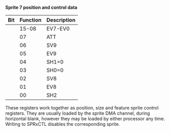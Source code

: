 **Sprite 7 position and control data**

|Bit| Function| Description  |
|---|---|---  |
||15-08| EV7-EV0| End (stop) vertical value. Low 8 bits  |
||07| ATT| Sprite attach control bit (odd sprites only)  |
||06| SV9| Start vertical value 10th bit  |
||05| EV9| End (stop) vertical value 10th bit  |
||04| SH1=0| Start horizontal value, 70nS increment  |
||03| SH0=0| Start horizontal value 35nS increment  |
||02| SV8| Start vertical value 9th bit  |
||01| EV8| End (stop) vertical value 9th bit  |
||00| SH2| Start horizontal value, 140nS increment|

These registers work together as position, size and feature sprite control registers. They are usually loaded by the sprite DMA channel, during horizontal blank, however they may be loaded by either processor any time. Writing to SPRxCTL disables the corresponding sprite.

